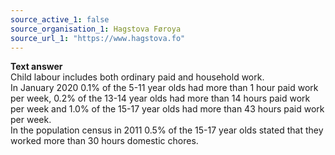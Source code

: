 ```yaml
---
source_active_1: false
source_organisation_1: Hagstova Føroya
source_url_1: "https://www.hagstova.fo"
---
```

<b>Text answer</b>  
Child labour includes both ordinary paid and household work.  
In January 2020 0.1% of the 5-11 year olds had more than 1 hour paid work per week, 0.2% of the 13-14 year olds had more than 14 hours paid work per week and 1.0% of the 15-17 year olds had more than 43 hours paid work per week.  
In the population census in 2011 0.5% of the 15-17 year olds stated that they worked more than 30 hours domestic chores.
